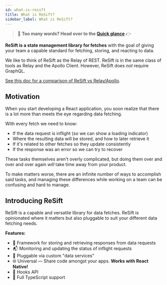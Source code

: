 ```yaml
---
id: what-is-resift
title: What is ReSift?
sidebar_label: What is ReSift?
---
```


> 👋 **Too many words? Head over to the [Quick glance](./quick-glance.md)** 👉

**ReSift is a state management library for fetches** with the goal of giving your team a capable standard for fetching, storing, and reacting to data.

We like to think of ReSift as the Relay of REST. ReSift is in the same class of tools as Relay and the Apollo Client. However, ReSift does _not_ require GraphQL.

[See this doc for a comparison of ReSift vs Relay/Apollo](../guides/resift-vs-apollo-relay.md).

## Motivation

When you start developing a React application, you soon realize that there is a lot more than meets the eye regarding data fetching.

With every fetch we need to know:

- If the data request is inflight (so we can show a loading indicator)
- Where the resulting data will be stored, and how to later retrieve it
- If it's related to other fetches so they update consistently
- If the response was an error so we can try to recover

These tasks themselves aren't overly complicated, but doing them over and over and over again _will_ take time away from your product.

To make matters worse, there are an infinite number of ways to accomplish said tasks, and managing these differences while working on a team can be confusing and hard to manage.

## Introducing ReSift

ReSift is a capable and versatile library for data fetches. ReSift is opinionated where it matters but also pluggable to suit your different data fetching needs.

**Features:**

- 💾 Framework for storing and retrieving responses from data requests
- 📬 Monitoring and updating the status of inflight requests
- 🔌 Pluggable via custom "data services"
- 🌐 Universal — Share code amongst your apps. **Works with React Native!**
- 🎣 Hooks API
- 🤝 Full TypeScript support
  <!-- - 📅 Coming soon: Experimental Suspense and Concurrent Mode support -->
